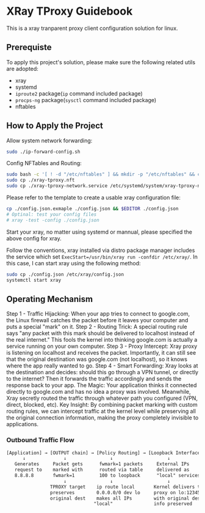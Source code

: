 # XRay TProxy Guidebook

This is a xray tranparent proxy client configuration solution for linux.

## Prerequiste

To apply this project's solution, please make sure the following related utils are adopted:
- xray
- systemd
- `iproute2` package(`ip` command included package)
- `procps-ng` package(`sysctl` command included package)
- nftables

## How to Apply the Project

Allow system network forwarding:

```sh
sudo ./ip-forward-config.sh
```

Config NFTables and Routing:

```sh
sudo bash -c '[ ! -d "/etc/nftables" ] && mkdir -p "/etc/nftables" && cp ./xray-tproxy.nft /etc/nftables/xray-tproxy.nft'
sudo cp ./xray-tproxy.nft 
sudo cp ./xray-tproxy-network.service /etc/systemd/system/xray-tproxy-network.service
```

Please refer to the template to create a usable xray configuration file:

```sh
cp ./config.json.exmaple ./config.json && $EDITOR ./config.json
# Optinal: test your config files
# xray -test -config ./config.json
```

Start your xray, no matter using systemd or mannual, please specified the above config for xray.

Follow the conventions, xray installed via distro package manager includes the service which set `ExecStart=/usr/bin/xray run -confdir /etc/xray/`. In this case, I can start xray using the following method:

```sh
sudo cp ./config.json /etc/xray/config.json
systemctl start xray
```

## Operating Mechanism

Step 1 - Traffic Hijacking: When your app tries to connect to google.com, the Linux firewall catches the packet before it leaves your computer and puts a special "mark" on it.
Step 2 - Routing Trick: A special routing rule says "any packet with this mark should be delivered to localhost instead of the real internet." This fools the kernel into thinking google.com is actually a service running on your own computer.
Step 3 - Proxy Intercept: Xray proxy is listening on localhost and receives the packet. Importantly, it can still see that the original destination was google.com (not localhost), so it knows where the app really wanted to go.
Step 4 - Smart Forwarding: Xray looks at the destination and decides: should this go through a VPN tunnel, or directly to the internet? Then it forwards the traffic accordingly and sends the response back to your app.
The Magic: Your application thinks it connected directly to google.com and has no idea a proxy was involved. Meanwhile, Xray secretly routed the traffic through whatever path you configured (VPN, direct, blocked, etc).
Key Insight: By combining packet marking with custom routing rules, we can intercept traffic at the kernel level while preserving all the original connection information, making the proxy completely invisible to applications.

### Outbound Traffic Flow

```txt
[Application] → [OUTPUT chain] → [Policy Routing] → [Loopback Interface] → [Xray Proxy]
      ↓              ↓                ↓                    ↓                  ↓
   Generates     Packet gets      fwmark=1 packets     External IPs        Proxy processes
   request to    marked with      routed via table     delivered as        and forwards
   8.8.8.8       fwmark=1         100 to loopback      "local" services    to real 8.8.8.8
                     ↓                ↓                    ↓
                TPROXY target    ip route local       Kernel delivers to
                preserves        0.0.0.0/0 dev lo     proxy on lo:12345
                original dest    makes all IPs        with original dest
                                "local"               info preserved
```




